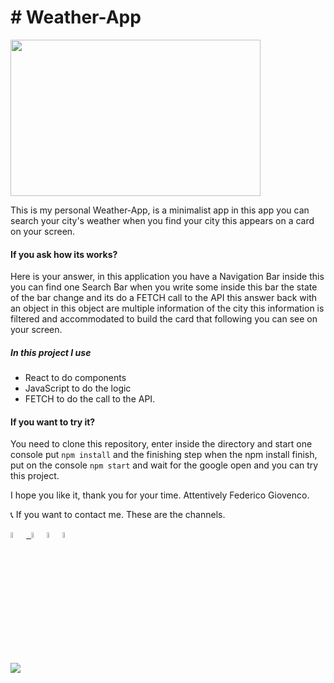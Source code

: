 # # Weather-App


<img height="250" width="400" src='https://user-images.githubusercontent.com/48165276/120644272-86eae900-c44d-11eb-8400-ce649aee4dc6.png'>

This is my personal Weather-App, is a minimalist app in this app you can search your city's weather when you find your city this appears on a card on your screen.

#### If you ask how its works?

Here is your answer, in this application you have a Navigation Bar inside this you can find one Search Bar when you write some inside this bar the state of the bar change and its do a FETCH call to the API this answer back with an object in this object are multiple information of the city this information is filtered and accommodated to build the card that following you can see on your screen.

##### In this project I use

- React to do components
- JavaScript to do the logic
- FETCH to do the call to the API.

#### If you want to try it?
You need to clone this repository, enter inside the directory and start one console put
`npm install`
and the finishing step when the npm install finish, put on the console 
`npm start`
and wait for the google open and you can try this project.


I hope you like it, thank you for your time. Attentively Federico Giovenco.

📞 If you want to contact me. These are the channels.

<a href="https://www.linkedin.com/in/federico-giovenco-96929320b/" ><img width="5%" src="https://image.flaticon.com/icons/png/512/174/174857.png"> &nbsp;<a href="mailto:giovencofede@gmail.com" ><img width="5%" src="https://cdn.icon-icons.com/icons2/2631/PNG/512/gmail_new_logo_icon_159149.png"><a href="https://twitter.com/cocofexe" ><img width="5%" src="http://assets.stickpng.com/images/580b57fcd9996e24bc43c53e.png"><a href="https://www.instagram.com/fedegiovenco/" ><img width="5%" src="https://image.flaticon.com/icons/png/512/174/174855.png">
 
 <a><img src='https://img.shields.io/badge/+541167910548-my_phone_number-1B8C26?style=for-the-badge&logo=phone&logoColor=white&labelColor=101010' /></a>
